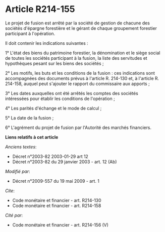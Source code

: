# Article R214-155

Le projet de fusion est arrêté par la société de gestion de chacune des sociétés d'épargne forestière et le gérant de chaque
groupement forestier participant à l'opération. 

Il doit contenir les indications suivantes : 

1° L'état des biens du patrimoine forestier, la dénomination et le siège social de toutes les sociétés participant à la
fusion, la liste des servitudes et hypothèques pesant sur les biens des sociétés ; 

2° Les motifs, les buts et les conditions de la fusion : ces indications sont accompagnées des documents prévus à l'article
R. 214-130 et, à l'article R. 214-158, auquel peut s'ajouter le rapport du commissaire aux apports ; 

3° Les dates auxquelles ont été arrêtés les comptes des sociétés intéressées pour établir les conditions de l'opération ; 

4° Les parités d'échange et le mode de calcul ; 

5° La date de la fusion ; 

6° L'agrément du projet de fusion par l'Autorité des marchés financiers.

**Liens relatifs à cet article**

_Anciens textes_:

  - Décret n°2003-82 2003-01-29 art 12
  - Décret n°2003-82 du 29 janvier 2003 - art. 12 (Ab)

_Modifié par_:

  - Décret n°2009-557 du 19 mai 2009 - art. 1

_Cite_:

  - Code monétaire et financier - art. R214-130
  - Code monétaire et financier - art. R214-158

_Cité par_:

  - Code monétaire et financier - art. R214-156 (V)
